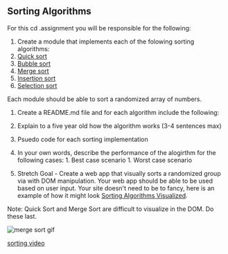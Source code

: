 ## Sorting Algorithms

For this cd .assignment you will be responsible for the following:

1. Create a module that implements each of the folowing sorting algorithms:
  1. [Quick sort](https://en.wikipedia.org/wiki/Quicksort)
  1. [Bubble sort](https://en.wikipedia.org/wiki/Bubble_sort)
  1. [Merge sort](https://en.wikipedia.org/wiki/Merge_sort)
  1. [Insertion sort](https://en.wikipedia.org/wiki/Insertion_sort)
  1. [Selection sort](https://en.wikipedia.org/wiki/Selection_sort)

Each module should be able to sort a randomized array of numbers.

1. Create a README.md file and for each algorithm include the following:
  1. Explain to a five year old how the algorithm works (3-4 sentences max)
  1. Psuedo code for each sorting implementation
  1. In your own words, describe the performance of the alogirthm for the following cases:
    1. Best case scenario
    1. Worst case scenario

1. Stretch Goal - Create a web app that visually sorts a randomized group via with DOM manipulation. Your web app should be able to be used based on user input. Your site doesn't need to be to fancy, here is an example of how it might look [Sorting Algorithms Visualized](https://www.youtube.com/watch?v=kPRA0W1kECg).

Note: Quick Sort and Merge Sort are difficult to visualize in the DOM. Do these last.

![merge sort gif](https://upload.wikimedia.org/wikipedia/commons/c/c5/Merge_sort_animation2.gif "Merge Sort gif")

[sorting video](https://www.youtube.com/watch?v=cVMKXKoGu_Y)